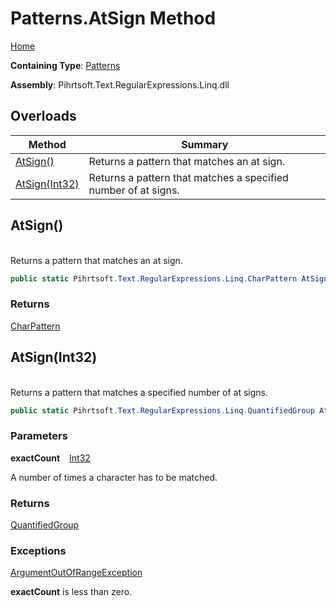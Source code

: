 # Patterns\.AtSign Method

[Home](../../../../../../README.md)

**Containing Type**: [Patterns](../README.md)

**Assembly**: Pihrtsoft\.Text\.RegularExpressions\.Linq\.dll

## Overloads

| Method | Summary |
| ------ | ------- |
| [AtSign()](#Pihrtsoft_Text_RegularExpressions_Linq_Patterns_AtSign) | Returns a pattern that matches an at sign\. |
| [AtSign(Int32)](#Pihrtsoft_Text_RegularExpressions_Linq_Patterns_AtSign_System_Int32_) | Returns a pattern that matches a specified number of at signs\. |

## AtSign\(\) <a id="Pihrtsoft_Text_RegularExpressions_Linq_Patterns_AtSign"></a>

\
Returns a pattern that matches an at sign\.

```csharp
public static Pihrtsoft.Text.RegularExpressions.Linq.CharPattern AtSign()
```

### Returns

[CharPattern](../../CharPattern/README.md)

## AtSign\(Int32\) <a id="Pihrtsoft_Text_RegularExpressions_Linq_Patterns_AtSign_System_Int32_"></a>

\
Returns a pattern that matches a specified number of at signs\.

```csharp
public static Pihrtsoft.Text.RegularExpressions.Linq.QuantifiedGroup AtSign(int exactCount)
```

### Parameters

**exactCount** &ensp; [Int32](https://docs.microsoft.com/en-us/dotnet/api/system.int32)

A number of times a character has to be matched\.

### Returns

[QuantifiedGroup](../../QuantifiedGroup/README.md)

### Exceptions

[ArgumentOutOfRangeException](https://docs.microsoft.com/en-us/dotnet/api/system.argumentoutofrangeexception)

**exactCount** is less than zero\.

